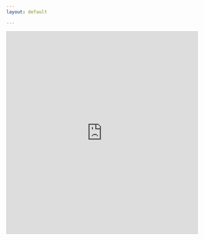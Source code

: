 ```yaml
---
layout: default

---
```


<div class="usa-grid">
  <div class="usa-width-one-whole">


<iframe class="airtable-embed" src="https://airtable.com/embed/shr6C7fSlHDg7Hcwu?backgroundColor=purple&viewControls=on" frameborder="0" onmousewheel="" width="100%" height="533" style="background: transparent; border: 1px solid #ccc;"></iframe>

</div>
</div>